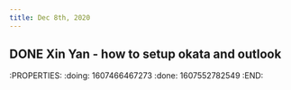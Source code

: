 ```yaml
---
title: Dec 8th, 2020
---
```


## DONE Xin Yan - how to setup okata and outlook
:PROPERTIES:
:doing: 1607466467273
:done: 1607552782549
:END:
##
